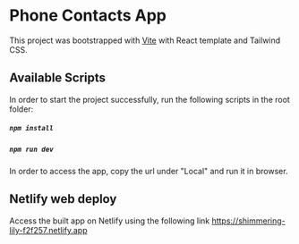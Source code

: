 # Phone Contacts App

This project was bootstrapped with [Vite](https://vitejs.dev/) with React template and Tailwind CSS.

## Available Scripts

In order to start the project successfully, run the following scripts in the root folder:

##### `npm install`

##### `npm run dev`

In order to access the app, copy the url under "Local" and run it in browser.

## Netlify web deploy

Access the built app on Netlify using the following link https://shimmering-lily-f2f257.netlify.app
